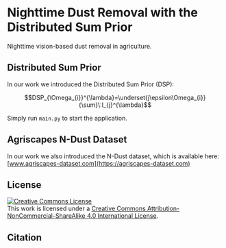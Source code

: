 # Nighttime Dust Removal with the Distributed Sum Prior
Nighttime vision-based dust removal in agriculture.

##  Distributed Sum Prior

In our work we introduced the Distributed Sum Prior (DSP):
```math
DSP_{\Omega_{i}}^{\lambda}=\underset{j\epsilon\Omega_{i}}{\sum}\:I_{j}^{\lambda}
```

Simply run `main.py` to start the application.

##  Agriscapes N-Dust Dataset

In our work we also introduced the N-Dust dataset, which is available here: [www.agriscapes-dataset.com](https://agriscapes-dataset.com)


## License
<a rel="license" href="http://creativecommons.org/licenses/by-nc-sa/4.0/"><img alt="Creative Commons License" style="border-width:0" src="https://i.creativecommons.org/l/by-nc-sa/4.0/88x31.png" /></a><br />This work is licensed under a <a rel="license" href="http://creativecommons.org/licenses/by-nc-sa/4.0/">Creative Commons Attribution-NonCommercial-ShareAlike 4.0 International License</a>.

## Citation
